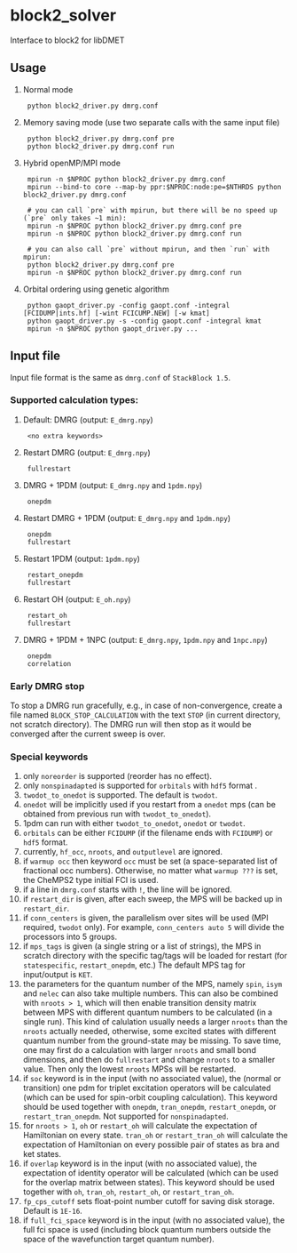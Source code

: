 # block2_solver
Interface to block2 for libDMET

## Usage

1. Normal mode

        python block2_driver.py dmrg.conf

2. Memory saving mode (use two separate calls with the same input file)

        python block2_driver.py dmrg.conf pre
        python block2_driver.py dmrg.conf run

3. Hybrid openMP/MPI mode

        mpirun -n $NPROC python block2_driver.py dmrg.conf
        mpirun --bind-to core --map-by ppr:$NPROC:node:pe=$NTHRDS python block2_driver.py dmrg.conf

        # you can call `pre` with mpirun, but there will be no speed up (`pre` only takes ~1 min):
        mpirun -n $NPROC python block2_driver.py dmrg.conf pre
        mpirun -n $NPROC python block2_driver.py dmrg.conf run

        # you can also call `pre` without mpirun, and then `run` with mpirun:
        python block2_driver.py dmrg.conf pre
        mpirun -n $NPROC python block2_driver.py dmrg.conf run

4. Orbital ordering using genetic algorithm

        python gaopt_driver.py -config gaopt.conf -integral [FCIDUMP|ints.hf] [-wint FCICUMP.NEW] [-w kmat]
        python gaopt_driver.py -s -config gaopt.conf -integral kmat
        mpirun -n $NPROC python gaopt_driver.py ...


## Input file

Input file format is the same as `dmrg.conf` of `StackBlock 1.5`.

### Supported calculation types:

1. Default: DMRG (output: `E_dmrg.npy`)

        <no extra keywords>
2. Restart DMRG (output: `E_dmrg.npy`)

        fullrestart
3. DMRG + 1PDM (output: `E_dmrg.npy` and `1pdm.npy`)

        onepdm
4. Restart DMRG + 1PDM (output: `E_dmrg.npy` and `1pdm.npy`)

        onepdm
        fullrestart
5. Restart 1PDM (output: `1pdm.npy`)

        restart_onepdm
        fullrestart
6. Restart OH (output: `E_oh.npy`)

        restart_oh
        fullrestart
7. DMRG + 1PDM + 1NPC (output: `E_dmrg.npy`, `1pdm.npy` and `1npc.npy`)

        onepdm
        correlation

### Early DMRG stop

To stop a DMRG run gracefully, e.g., in case of non-convergence, 
create a file named `BLOCK_STOP_CALCULATION` with the text `STOP` (in current directory, not scratch directory).
The DMRG run will then stop as it would be converged after the current sweep is over.

### Special keywords

1. only `noreorder` is supported (reorder has no effect).
2. only `nonspinadapted` is supported for `orbitals` with `hdf5` format .
3. `twodot_to_onedot` is supported. The default is `twodot`.
4. `onedot` will be implicitly used if you restart from a `onedot` mps (can be obtained from previous run with `twodot_to_onedot`).
5. 1pdm can run with either `twodot_to_onedot`, `onedot` or `twodot`.
6. `orbitals` can be either `FCIDUMP` (if the filename ends with `FCIDUMP`) or `hdf5` format.
7. currently, `hf_occ`, `nroots`, and `outputlevel` are ignored.
8. if `warmup occ` then keyword `occ` must be set (a space-separated list of fractional occ numbers).
   Otherwise, no matter what `warmup ???` is set, the CheMPS2 type initial FCI is used.
9. if a line in `dmrg.conf` starts with `!`, the line will be ignored.
10. if `restart_dir` is given, after each sweep, the MPS will be backed up in `restart_dir`.
11. if `conn_centers` is given, the parallelism over sites will be used (MPI required, `twodot` only). For example, `conn_centers auto 5` will divide the processors into 5 groups.
12. if `mps_tags` is given (a single string or a list of strings), the MPS in scratch directory with the specific tag/tags will be loaded for restart (for `statespecific`, `restart_onepdm`, etc.) The default MPS tag for input/output is `KET`.
13. the parameters for the quantum number of the MPS, namely `spin`, `isym` and `nelec` can also take multiple numbers. This can also be combined with `nroots > 1`, which will then enable transition density matrix between MPS with different quantum numbers to be calculated (in a single run). This kind of calulation usually needs a larger `nroots` than the `nroots` actually needed, otherwise, some excited states with different quantum number from the ground-state may be missing. To save time, one may first do a calculation with larger `nroots` and small bond dimensions, and then do `fullrestart` and change `nroots` to a smaller value. Then only the lowest `nroots` MPSs will be restarted.
14. if `soc` keyword is in the input (with no associated value), the (normal or transition) one pdm for triplet excitation operators will be calculated (which can be used for spin-orbit coupling calculation). This keyword should be used together with `onepdm`, `tran_onepdm`, `restart_onepdm`, or `restart_tran_onepdm`. Not supported for `nonspinadapted`.
15. for `nroots > 1`, `oh` or `restart_oh` will calculate the expectation of Hamiltonian on every state. `tran_oh` or `restart_tran_oh` will calculate the expectation of Hamiltonian on every possible pair of states as bra and ket states.
16. if `overlap` keyword is in the input (with no associated value), the expectation of identity operator will be calculated (which can be used for the overlap matrix between states). This keyword should be used together with `oh`, `tran_oh`, `restart_oh`, or `restart_tran_oh`.
17. `fp_cps_cutoff` sets float-point number cutoff for saving disk storage. Default is `1E-16`.
18. if `full_fci_space` keyword is in the input (with no associated value), the full fci space is used
(including block quantum numbers outside the space of the wavefunction target quantum number).
